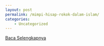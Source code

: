 ```yaml
---
layout: post
permalink: /mimpi-hisap-rokok-dalam-islam/
categories:
    - Uncategorized
---
```


[Baca Selengkapnya](/04)